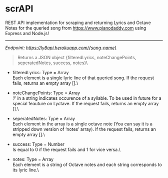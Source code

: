 <!DOCTYPE html>
<html>

<head>
  <meta charset="utf-8">
  <meta name="viewport" content="width=device-width, initial-scale=1.0">
  
  <link rel="stylesheet" href="https://stackedit.io/style.css" />
</head>

<body class="stackedit">
  <div class="stackedit__html"><h1 id="scrapi">scrAPI</h1>
<p>REST API implementation for scraping and returning Lyrics and Octave Notes for the queried song from <a href="https://www.pianodaddy.com">https://www.pianodaddy.com</a> using Express and Node.js!</p>
<hr>
<p><em>Endpoint: <a href="https://ly8api.herokuapp.com/%7Bsong-name%7D">https://ly8api.herokuapp.com/{song-name}</a></em></p>
<blockquote>
<p>Returns a JSON object {filteredLyrics, noteChangePoints, seperatedNotes, success, notes}\</p>
</blockquote>
<ul>
<li>
<p>filteredLyrics: Type = Array<br>
Each element is a single lyric line of that queried song. If the request fails, returns an empty array [].\</p>
</li>
<li>
<p>noteChangePoints: Type = Array<br>
‘/’ in a string indicates occurence of a syllable. To be used in future for a special feauture on Lyctave. If the request fails, returns an empty array [].\</p>
</li>
<li>
<p>seperatedNotes: Type = Array<br>
Each element in the array is a single octave note (You can say it is a stripped down version of ‘notes’ array). If the request fails, returns an empty array [].\</p>
</li>
<li>
<p>success: Type = Number<br>
Is equal to 0 if the request fails and 1 for vice versa.\</p>
</li>
<li>
<p>notes: Type = Array<br>
Each element is a string of Octave notes and each string corresponds to its lyric line.\</p>
</li>
</ul>
</div>
</body>

</html>
